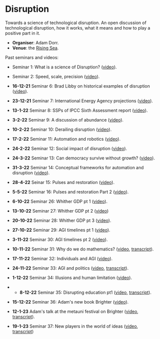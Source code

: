 # Disruption

Towards a science of technological disruption. An open discussion of technological disruption, how it works, what it means and how to play a positive part in it.

* **Organiser**: Adam Dorr.
* **Venue**: the [Rising Sea](https://www.roblox.com/games/8165217582/The-Rising-Sea).

Past seminars and videos:

* Seminar 1: What is a science of Disruption? ([video](https://youtu.be/4PDfwkXpXxk0)).
* Seminar 2: Speed, scale, precision ([video](https://youtu.be/nIZp83suxhg)).
* **16-12-21** Seminar 6: Brad Libby on historical examples of disruption ([video](https://youtu.be/kzxozwtvTCo)).
* **23-12-21** Seminar 7: International Energy Agency projections ([video](https://youtu.be/8geMAz9hlSA)).
* **13-1-22** Seminar 8: SSPs of IPCC Sixth Assessment report ([video](https://youtu.be/M7rXA9T05qQ)).
* **3-2-22** Seminar 9: A discussion of abundance ([video]([video](https://youtu.be/5H4ZebM4MYg))).
* **10-2-22** Seminar 10: Derailing disruption ([video](https://youtu.be/7Hwc8U9C6bg)).
* **17-2-22** Seminar 11: Automation and robotics ([video](https://youtu.be/-Fg8bVf-qi4)).
* **24-2-22** Seminar 12: Social impact of disruption ([video](https://youtu.be/Gx9j1Jak6Qg)).
* **24-3-22** Seminar 13: Can democracy survive without growth? ([video](https://youtu.be/7XOvHvrz-N8)).
* **31-3-22** Seminar 14: Conceptual frameworks for automation and disruption ([video](https://youtu.be/PljCm-O5fe0)).
* **28-4-22** Seinar 15: Pulses and restoration ([video](https://youtu.be/DSgHO6wSzd0)).
* **5-5-22** Seminar 16: Pulses and restoration Part 2 ([video](https://youtu.be/DSgHO6wSzd0)).

* **6-10-22** Seminar 26: Whither GDP pt 1 ([video](https://youtu.be/4SL9N8QEQsg)).
* **13-10-22** Seminar 27: Whither GDP pt 2 ([video](https://youtu.be/90LNbSDBTV8))
* **20-10-22** Seminar 28: Whither GDP pt 3 ([video](https://youtu.be/SGGSge5U9DE)).
* **27-10-22** Seminar 29: AGI timelines pt 1 ([video](https://youtu.be/2il_YslUD3w)).
* **3-11-22** Seminar 30: AGI timelines pt 2 ([video](https://youtu.be/zBIcvvnWwPs)).
* **10-11-22** Seminar 31: Why do we do mathematics? ([video](https://youtu.be/6GNsMD2d4j0), [transcript](https://metauniservice.com/transcript?videoID=6GNsMD2d4j0)).
* **17-11-22** Seminar 32: Individuals and AGI ([video](https://youtu.be/Y7eAZqUuV44)).
* **24-11-22** Seminar 33: AGI and politics ([video](https://youtu.be/zP3zUDpUA54), [transcript](https://metauniservice.com/transcript?videoID=zP3zUDpUA54)).
* **1-12-22** Seminar 34: Illusions and human limitation ([video](https://youtu.be/XFrEjVGOSG8)).
* * **8-12-22** Seminar 35: Disrupting education pt1 ([video](https://youtu.be/h8Fb7PtX4uk), [transcript](https://metauniservice.com/transcript?videoID=h8Fb7PtX4uk)).
* **15-12-22** Seminar 36: Adam's new book Brighter ([video](https://youtu.be/ICxQgv1kcmU)).
* **12-1-23** Adam's talk at the metauni festival on Brighter ([video](https://youtu.be/JzT5LntIv_E), [transcript](https://metauniservice.com/transcript?videoID=JzT5LntIv_E)).
* **19-1-23** Seminar 37: New players in the world of ideas ([video](https://youtu.be/2APLM1yq5dE), [transcript](https://metauniservice.com/transcript?videoID=2APLM1yq5dE))
